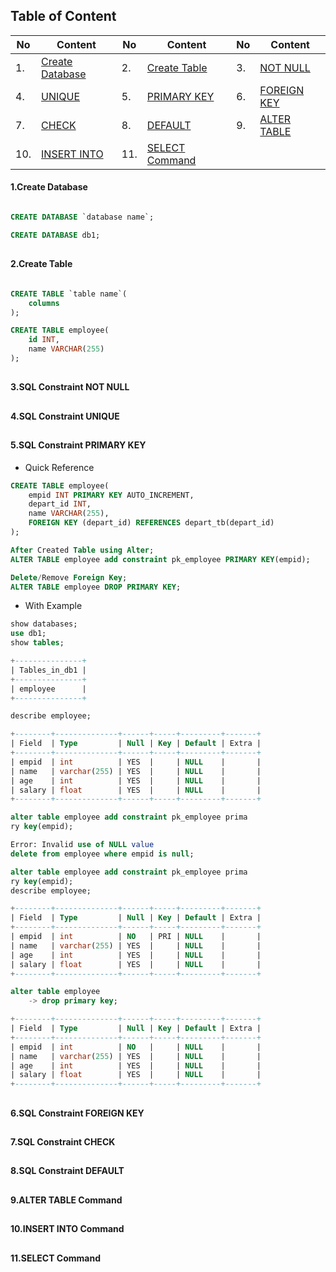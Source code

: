 ## Table of Content

| No  | Content                               | No  | Content                                     | No  | Content                                     |
| --- | ------------------------------------- | --- | ------------------------------------------- | --- | ------------------------------------------- |
| 1.  | [Create Database](#1create-database)  | 2.  | [Create Table](#2create-table)              | 3.  | [NOT NULL](#3sql-constraint-not-null)       |
| 4.  | [UNIQUE](#4sql-constraint-unique)     | 5.  | [PRIMARY KEY](#5sql-constraint-primary-key) | 6.  | [FOREIGN KEY](#6sql-constraint-foreign-key) |
| 7.  | [CHECK](#7sql-constraint-check)       | 8.  | [DEFAULT](#8sql-constraint-default)         | 9.  | [ALTER TABLE](#9alter-table-command)        |
| 10. | [INSERT INTO](#10insert-into-command) | 11. | [SELECT Command](#11select-command)         |

#### 1.Create Database

```sql

CREATE DATABASE `database name`;

CREATE DATABASE db1;
```

##

#### 2.Create Table

```sql

CREATE TABLE `table name`(
    columns
);

CREATE TABLE employee(
    id INT,
    name VARCHAR(255)
);
```

##

#### 3.SQL Constraint NOT NULL

##

#### 4.SQL Constraint UNIQUE

##

#### 5.SQL Constraint PRIMARY KEY

- Quick Reference

```sql
CREATE TABLE employee(
    empid INT PRIMARY KEY AUTO_INCREMENT,
    depart_id INT,
    name VARCHAR(255),
    FOREIGN KEY (depart_id) REFERENCES depart_tb(depart_id)
);

After Created Table using Alter;
ALTER TABLE employee add constraint pk_employee PRIMARY KEY(empid);

Delete/Remove Foreign Key;
ALTER TABLE employee DROP PRIMARY KEY;
```

- With Example

```sql
show databases;
use db1;
show tables;

+---------------+
| Tables_in_db1 |
+---------------+
| employee      |
+---------------+

describe employee;

+--------+--------------+------+-----+---------+-------+
| Field  | Type         | Null | Key | Default | Extra |
+--------+--------------+------+-----+---------+-------+
| empid  | int          | YES  |     | NULL    |       |
| name   | varchar(255) | YES  |     | NULL    |       |
| age    | int          | YES  |     | NULL    |       |
| salary | float        | YES  |     | NULL    |       |
+--------+--------------+------+-----+---------+-------+

alter table employee add constraint pk_employee prima
ry key(empid);

Error: Invalid use of NULL value
delete from employee where empid is null;

alter table employee add constraint pk_employee prima
ry key(empid);
describe employee;

+--------+--------------+------+-----+---------+-------+
| Field  | Type         | Null | Key | Default | Extra |
+--------+--------------+------+-----+---------+-------+
| empid  | int          | NO   | PRI | NULL    |       |
| name   | varchar(255) | YES  |     | NULL    |       |
| age    | int          | YES  |     | NULL    |       |
| salary | float        | YES  |     | NULL    |       |
+--------+--------------+------+-----+---------+-------+

alter table employee
    -> drop primary key;

+--------+--------------+------+-----+---------+-------+
| Field  | Type         | Null | Key | Default | Extra |
+--------+--------------+------+-----+---------+-------+
| empid  | int          | NO   |     | NULL    |       |
| name   | varchar(255) | YES  |     | NULL    |       |
| age    | int          | YES  |     | NULL    |       |
| salary | float        | YES  |     | NULL    |       |
+--------+--------------+------+-----+---------+-------+
```

##

#### 6.SQL Constraint FOREIGN KEY

##

#### 7.SQL Constraint CHECK

##

#### 8.SQL Constraint DEFAULT

##

#### 9.ALTER TABLE Command

##

#### 10.INSERT INTO Command

##

#### 11.SELECT Command
